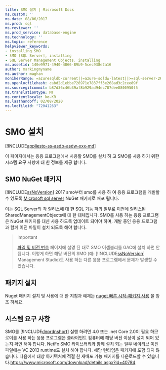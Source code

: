 ```yaml
---
title: SMO 설치 | Microsoft Docs
ms.custom: ''
ms.date: 08/06/2017
ms.prod: sql
ms.reviewer: ''
ms.prod_service: database-engine
ms.technology: ''
ms.topic: reference
helpviewer_keywords:
- installing SMO
- SMO [SQL Server], installing
- SQL Server Management Objects, installing
ms.assetid: 140e9971-4940-4866-89b9-5cec938e2a16
author: markingmyname
ms.author: maghan
monikerRange: =azuresqldb-current||=azure-sqldw-latest||>=sql-server-2016||=sqlallproducts-allversions||>=sql-server-linux-2017||=azuresqldb-mi-current
ms.openlocfilehash: cabd2d1ebbe726971e7837ff3e268ad3c2cee89f
ms.sourcegitcommit: b87d36c46b39af8b929ad94ec707dee8800950f5
ms.translationtype: MT
ms.contentlocale: ko-KR
ms.lasthandoff: 02/08/2020
ms.locfileid: "72041263"
---
```

# <a name="installing-smo"></a>SMO 설치

[!INCLUDE[appliesto-ss-asdb-asdw-xxx-md](../../includes/appliesto-ss-asdb-asdw-xxx-md.md)]

이 페이지에서는 응용 프로그램에서 사용할 SMO를 설치 하 고 SMO를 사용 하기 위한 시스템 요구 사항에 대 한 정보를 제공 합니다.

## <a name="smo-nuget-package"></a>SMO NuGet 패키지

[!INCLUDE[ssNoVersion](../../includes/ssnoversion-md.md)] 2017 smo부터 smo를 사용 하 여 응용 프로그램을 개발할 수 있도록 [Microsoft sql server](https://www.nuget.org/packages/Microsoft.SqlServer.SqlManagementObjects) NuGet 패키지로 배포 됩니다.

이는 SQL Server의 각 릴리스에 대 한 SQL 기능 팩의 일부로 이전에 릴리스된 SharedManagementObjects에 대 한 대체입니다. SMO를 사용 하는 응용 프로그램은 NuGet 패키지를 대신 사용 하도록 업데이트 되어야 하며, 개발 중인 응용 프로그램과 함께 이진 파일이 설치 되도록 해야 합니다.

>>[!Important]
>>[파일 및 버전 번호](files-and-version-numbers.md) 페이지에 설명 된 대로 SMO 어셈블리를 GAC에 설치 하면 안 됩니다. 이렇게 하면 해당 버전의 SMO (예: [!INCLUDE[ssNoVersion](../../includes/ssnoversion-md.md)] Management Studio)도 사용 하는 다른 응용 프로그램에서 문제가 발생할 수 있습니다.

## <a name="installing-the-package"></a>패키지 설치

Nuget 패키지 설치 및 사용에 대 한 지침과 예제는 [nuget 빠른 시작-패키지 사용](https://docs.microsoft.com/nuget/quickstart/use-a-package) 을 참조 하세요. 
  
## <a name="system-requirements"></a>시스템 요구 사항
  
 SMO를 [!INCLUDE[dnprdnshort](../../includes/dnprdnshort-md.md)] 실행 하려면 4.0 또는 .net Core 2.0이 필요 하므로이를 사용 하는 응용 프로그램은 클라이언트 컴퓨터에 해당 버전 이상이 설치 되어 있는지 확인 해야 합니다. NetFx SMO 라이브러리와 함께 설치 되는 일부 네이티브 이진 파일에는 VC 2013 runtime도 설치 해야 합니다. 해당 런타임은 패키지에 포함 되지 않습니다. 다음에서 대상 아키텍처에 적절 한 재배포 가능 패키지를 다운로드할 수 있습니다.https://www.microsoft.com/download/details.aspx?id=40784
  
